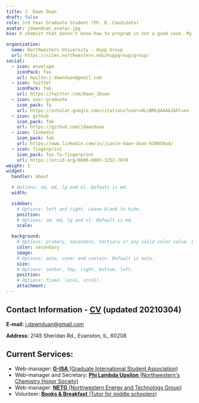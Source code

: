 ```yaml
---
title: J. Dawn Duan
draft: false
role: 3rd Year Graduate Student (Ph. D. Candidate)
avatar: jdawnduan_avatar.jpg
bio: A chemist that doesn't know how to program is not a good cook. My research interests include electrochemical properties of materials, measurement techniques including electron microscopy and crystallography. Beyond that, I am trying to extend my knowledge on Python.

organization:
  name: Northwestern University - Hupp Group
  url: https://sites.northwestern.edu/huppgroup/group/
social:
  - icon: envelope
    iconPack: fas
    url: mailto:j.dawnduan@gmail.com
  - icon: twitter
    iconPack: fab
    url: https://twitter.com/Dawn_JDuan
  - icon: user-graduate
    icon_pack: fa
    url: https://scholar.google.com/citations?user=8LcBMLQAAAAJ&hl=en
  - icon: github
    icon_pack: fab
    url: https://github.com/jdawnduan
  - icon: linkedin
    icon_pack: fab
    url: https://www.linkedin.com/in/jiaxin-dawn-duan-630958a4/
  - icon: fingerprint
    icon_pack: fas fa-fingerprint
    url: https://orcid.org/0000-0003-3252-7870
weight: 1
widget:
  handler: about

  # Options: sm, md, lg and xl. Default is md.
  width:

  sidebar:
    # Options: left and right. Leave blank to hide.
    position:
    # Options: sm, md, lg and xl. Default is md.
    scale:

  background:
    # Options: primary, secondary, tertiary or any valid color value. Default is primary.
    color: secondary
    image:
    # Options: auto, cover and contain. Default is auto.
    size:
    # Options: center, top, right, bottom, left.
    position:
    # Options: fixed, local, scroll.
    attachment:
---
```


## Contact Information - <a href = "Jiaxin_Duan_NU_HuppGroup_CV.pdf" target="_blank">**CV**</a> (updated 20210304)
**E-mail**: j.dawnduan@gmail.com

**Address**: 2145 Sheridan Rd., Evanston, IL, 60208


## Current Services:  
- Web-manager: <a href = "https://sites.northwestern.edu/gisa/">**G-ISA** (Graduate International Student Association)</a>
- Web-manager and Secretary: <a href = "http://nuplu.weebly.com/">**Phi Lambda Upsilon** (Northwestern's Chemistry Honor Society)</a>
- Web-manager: <a href = "https://sites.northwestern.edu/netg0/">**NETG** (Northwestern Energy and Technology Group)</a>
- Volunteer: <a href = "https://www.booksbreakfast.org/">**Books & Breakfast** (Tutor for middle schoolers)</a>
